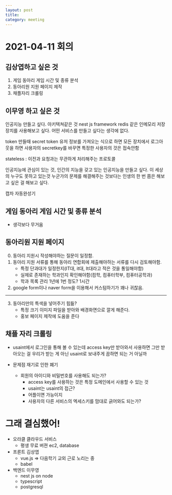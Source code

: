 ```yaml
---
layout: post
title: 
category: meeting
---
```

# 2021-04-11 회의

## 김상엽하고 싶은 것 
1. 게임 동아리 게임 시간 및 종류 분석
2. 동아리원 지원 페이지 제작
3. 채플자리 크롤링

## 이무영 하고 싶은 것
인공지능 만들고 싶다.
아키텍쳐같은 것 
nest js framework
redis 같은 인메모리 저장장치를 사용해보고 싶다.
어떤 서비스를 만들고 싶다는 생각에 없다.

token 만들때 secret token 유저 정보를 가져오는 식으로 하면
모든 장치에서 로그아웃을 하면 사용자의 secretkey를 바꾸면 특정한 사용자의 것은 접속안함

stateless : 이전과 요청과는 무관하게 처리해주는 프로토콜 

인공지능에 관심이 있는 것, 인간의 지능을 갖고 있는 인공지능을 만들고 싶다.
이 세상의 누구도 못하고 있는것
누군가의 문제를 해결해주는 것보다는 인생의 한 번 쯤은 해보고 싶은 걸 해보고 싶다.

캡차 자동완성기 

## 게임 동아리 게임 시간 및 종류 분석
- 생각보다 무거움

## 동아리원 지원 페이지
0. 동아리 지원시 작성해야하는 질문이 일정함.
1. 동아리 지원 서류를 통해 동아리 연합회에 제출해야하는 서류를 다시 검토해야함.
    - 특정 단과대가 일정한지(IT대, it대, It대라고 적은 것을 통일해야함)
    - 실제로 존재하는 학과인지 확인해야함(컴학, 컴퓨터학부, 컴퓨터공학과)
    - 학과 목록 관리 1년에 1번 정도? 1시간
2. google form이나 naver form을 이용해서 커스텀하기가 꽤나 귀찮음.
---
3. 동아리만의 특색을 넣어주기 힘듦?
    - 특정 크기 이미지 파일을 받아와 배경화면으로 깔게 해준다.
    - 홍보 페이지 제작에 도움을 준다


## 채플 자리 크롤링
- usaint에서 로그인을 통해 볼 수 있는데
    access key만 받아와서 사용하면 그만
    받아오는 걸 우리가 받는 게 아닌 usaint로 보내주게 끔하면 되는 거 아닐까

- 문제점 재기로 인한 폐기
    - 회원의 아이디와 비밀번호를 사용해도 되는가?
        - access key를 사용하는 것은 특정 도메인에서 사용할 수 있는 것
        - usaint는 usaint의 접근?
        - 어플이면 가능이지
        - 사용자의 다른 서비스의 엑세스키를 맘대로 긁어와도 되는가?
        
# 그래 결심했어!
- 오라클 클라우드 서비스 
    - 평생 무료 버젼 ec2, database
- 프론트 김상엽
    - vue.js 
        => 다음학기 교외 근로 노리는 중
    - babel
- 백엔드 이무영
    - nest js on node
    - typescript
    - postgresql